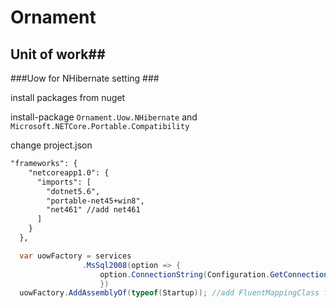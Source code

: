 # Ornament #
## Unit of work##

###Uow for NHibernate setting ###

install packages from nuget 

install-package `Ornament.Uow.NHibernate` and `Microsoft.NETCore.Portable.Compatibility`

change project.json
``` xml
"frameworks": {
    "netcoreapp1.0": {
      "imports": [
        "dotnet5.6",
        "portable-net45+win8",
        "net461" //add net461 
      ]
    }
  },
```


```csharp
  var uowFactory = services
                .MsSql2008(option => { 
                    option.ConnectionString(Configuration.GetConnectionString("default")); 
                    })
  uowFactory.AddAssemblyOf(typeof(Startup)); //add FluentMappingClass from Assembly.
```
